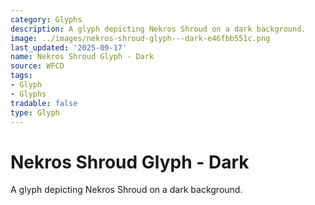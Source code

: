 ```yaml
---
category: Glyphs
description: A glyph depicting Nekros Shroud on a dark background.
image: ../images/nekros-shroud-glyph---dark-e46fbb551c.png
last_updated: '2025-09-17'
name: Nekros Shroud Glyph - Dark
source: WFCD
tags:
- Glyph
- Glyphs
tradable: false
type: Glyph
---
```


# Nekros Shroud Glyph - Dark

A glyph depicting Nekros Shroud on a dark background.

